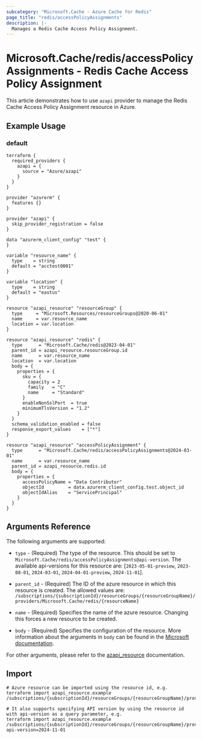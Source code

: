 ```yaml
---
subcategory: "Microsoft.Cache - Azure Cache for Redis"
page_title: "redis/accessPolicyAssignments"
description: |-
  Manages a Redis Cache Access Policy Assignment.
---
```


# Microsoft.Cache/redis/accessPolicyAssignments - Redis Cache Access Policy Assignment

This article demonstrates how to use `azapi` provider to manage the Redis Cache Access Policy Assignment resource in Azure.

## Example Usage

### default

```hcl
terraform {
  required_providers {
    azapi = {
      source = "Azure/azapi"
    }
  }
}

provider "azurerm" {
  features {}
}

provider "azapi" {
  skip_provider_registration = false
}

data "azurerm_client_config" "test" {
}

variable "resource_name" {
  type    = string
  default = "acctest0001"
}

variable "location" {
  type    = string
  default = "eastus"
}

resource "azapi_resource" "resourceGroup" {
  type     = "Microsoft.Resources/resourceGroups@2020-06-01"
  name     = var.resource_name
  location = var.location
}

resource "azapi_resource" "redis" {
  type      = "Microsoft.Cache/redis@2023-04-01"
  parent_id = azapi_resource.resourceGroup.id
  name      = var.resource_name
  location  = var.location
  body = {
    properties = {
      sku = {
        capacity = 2
        family   = "C"
        name     = "Standard"
      }
      enableNonSslPort  = true
      minimumTlsVersion = "1.2"
    }
  }
  schema_validation_enabled = false
  response_export_values    = ["*"]
}

resource "azapi_resource" "accessPolicyAssignment" {
  type      = "Microsoft.Cache/redis/accessPolicyAssignments@2024-03-01"
  name      = var.resource_name
  parent_id = azapi_resource.redis.id
  body = {
    properties = {
      accessPolicyName = "Data Contributor"
      objectId         = data.azurerm_client_config.test.object_id
      objectIdAlias    = "ServicePrincipal"
    }
  }
}

```



## Arguments Reference

The following arguments are supported:

* `type` - (Required) The type of the resource. This should be set to `Microsoft.Cache/redis/accessPolicyAssignments@api-version`. The available api-versions for this resource are: [`2023-05-01-preview`, `2023-08-01`, `2024-03-01`, `2024-04-01-preview`, `2024-11-01`].

* `parent_id` - (Required) The ID of the azure resource in which this resource is created. The allowed values are:  
  `/subscriptions/{subscriptionId}/resourceGroups/{resourceGroupName}/providers/Microsoft.Cache/redis/{resourceName}`

* `name` - (Required) Specifies the name of the azure resource. Changing this forces a new resource to be created.

* `body` - (Required) Specifies the configuration of the resource. More information about the arguments in `body` can be found in the [Microsoft documentation](https://learn.microsoft.com/en-us/azure/templates/Microsoft.Cache/redis/accessPolicyAssignments?pivots=deployment-language-terraform).

For other arguments, please refer to the [azapi_resource](https://registry.terraform.io/providers/Azure/azapi/latest/docs/resources/resource) documentation.

## Import

 ```shell
 # Azure resource can be imported using the resource id, e.g.
 terraform import azapi_resource.example /subscriptions/{subscriptionId}/resourceGroups/{resourceGroupName}/providers/Microsoft.Cache/redis/{resourceName}/accessPolicyAssignments/{resourceName}
 
 # It also supports specifying API version by using the resource id with api-version as a query parameter, e.g.
 terraform import azapi_resource.example /subscriptions/{subscriptionId}/resourceGroups/{resourceGroupName}/providers/Microsoft.Cache/redis/{resourceName}/accessPolicyAssignments/{resourceName}?api-version=2024-11-01
 ```

